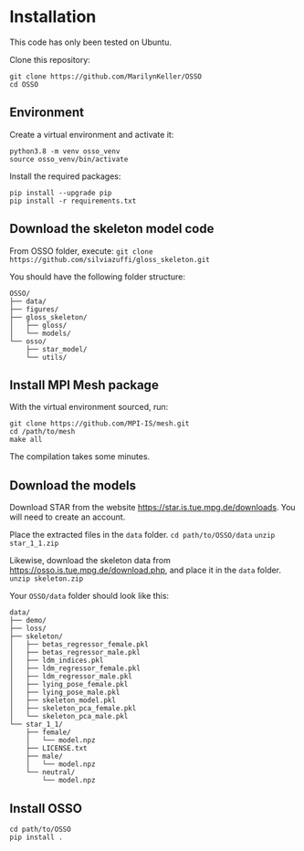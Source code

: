 # Installation

This code has only been tested on Ubuntu.

Clone this repository:
```
git clone https://github.com/MarilynKeller/OSSO
cd OSSO
```

## Environment

Create a virtual environment and activate it:
```
python3.8 -m venv osso_venv
source osso_venv/bin/activate
```

Install the required packages:
```
pip install --upgrade pip
pip install -r requirements.txt
```

## Download the skeleton model code

From OSSO folder, execute:
`git clone https://github.com/silviazuffi/gloss_skeleton.git`

You should have the following folder structure:

```
OSSO/
├── data/
├── figures/
├── gloss_skeleton/
│   ├── gloss/
│   └── models/
└── osso/
    ├── star_model/
    └── utils/
```

## Install MPI Mesh package

With the virtual environment sourced, run:
```
git clone https://github.com/MPI-IS/mesh.git
cd /path/to/mesh
make all
```
The compilation takes some minutes.

## Download the models

Download STAR from the website https://star.is.tue.mpg.de/downloads. You will need to create an account. 

Place the extracted files in the `data` folder.
``` cd path/to/OSSO/data ```
``` unzip star_1_1.zip ```

Likewise, download the skeleton data from https://osso.is.tue.mpg.de/download.php, and place it in the `data` folder.
```unzip skeleton.zip ```

Your `OSSO/data` folder should look like this:

```
data/
├── demo/
├── loss/
├── skeleton/
│   ├── betas_regressor_female.pkl
│   ├── betas_regressor_male.pkl
│   ├── ldm_indices.pkl
│   ├── ldm_regressor_female.pkl
│   ├── ldm_regressor_male.pkl
│   ├── lying_pose_female.pkl
│   ├── lying_pose_male.pkl
│   ├── skeleton_model.pkl
│   ├── skeleton_pca_female.pkl
│   └── skeleton_pca_male.pkl
└── star_1_1/
    ├── female/
    │   └── model.npz
    ├── LICENSE.txt
    ├── male/
    │   └── model.npz
    └── neutral/
        └── model.npz
```



## Install OSSO
```
cd path/to/OSSO
pip install .
```

